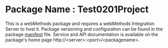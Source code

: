 # Package Name : Test0201Project
This is a webMethods package and requires a webMethods Integration Server to host it. Package versioning and configuration can be found in the package [manifest](./Test0201Project/manifest.v3) file. Service and API documentation is available on the package's home page http://&lt;server&gt;:&lt;port&gt;/&lt;packagename>.